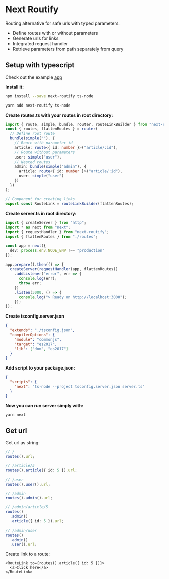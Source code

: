 # Next Routify

Routing alternative for safe urls with typed parameters.

* Define routes with or without parameters
* Generate urls for links
* Integrated request handler
* Retrieve parameters from path separately from query

## Setup with typescript

Check out the example [app](./examples/next/)

**Install it:**

```bash
npm install --save next-routify ts-node

yarn add next-routify ts-node
```

**Create routes.ts with your routes in root directory:**

```typescript
import { route, simple, bundle, router, routeLinkBuilder } from "next-routify";
const { routes, flattenRoutes } = router(
  // Define root route
  bundle(simple(""), {
    // Route with parameter id
    article: route<{ id: number }>("article/:id"),
    // Route without parameters
    user: simple("user"),
    // Nested routes
    admin: bundle(simple("admin"), {
      article: route<{ id: number }>("article/:id"),
      user: simple("user")
    })
  })
);

// Component for creating links
export const RouteLink = routeLinkBuilder(flattenRoutes);
```

**Create server.ts in root directory:**

```typescript
import { createServer } from "http";
import * as next from "next";
import { requestHandler } from "next-routify";
import { flattenRoutes } from "./routes";

const app = next({
  dev: process.env.NODE_ENV !== "production"
});

app.prepare().then(() => {
  createServer(requestHandler(app, flattenRoutes))
    .addListener("error", err => {
      console.log(err);
      throw err;
    })
    .listen(3000, () => {
      console.log("> Ready on http://localhost:3000");
    });
});
```

**Create tsconfig.server.json**

```json
{
  "extends": "./tsconfig.json",
  "compilerOptions": {
    "module": "commonjs",
    "target": "es2017",
    "lib": ["dom", "es2017"]
  }
}
```

**Add script to your package.json:**

```json
{
  "scripts": {
    "next": "ts-node --project tsconfig.server.json server.ts"
  }
}
```

**Now you can run server simply with:**

```bash
yarn next
```

## Get url

Get url as string:

```typescript
// /
routes().url;

// /article/5
routes().article({ id: 5 }).url;

// /user
routes().user().url;

// /admin
routes().admin().url;

// /admin/article/5
routes()
  .admin()
  .article({ id: 5 }).url;

// /admin/user
routes()
  .admin()
  .user().url;
```

Create link to a route:

```tsx
<RouteLink to={routes().article({ id: 5 })}>
  <a>Click here</a>
</RouteLink>
```
